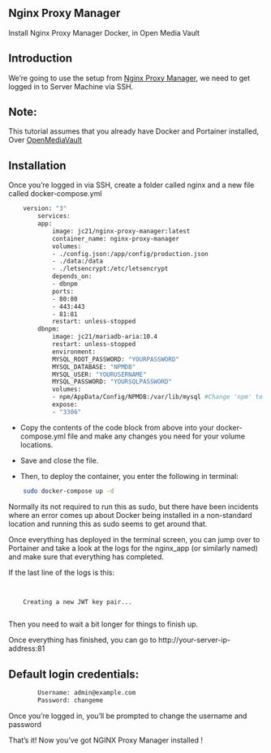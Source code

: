 
## Nginx Proxy Manager 

Install Nginx Proxy Manager Docker, in Open Media Vault 

## Introduction

We’re going to use the setup from [Nginx Proxy Manager](https://nginxproxymanager.com/),
we need to get logged in to Server Machine via SSH. 

## Note: 
This tutorial assumes that you already have Docker and Portainer installed, Over [OpenMediaVault](https://www.openmediavault.org/) 


## Installation

Once you’re logged in via SSH, create a folder called nginx and a new file called docker-compose.yml

```bash
    version: "3"
        services:
        app:
            image: jc21/nginx-proxy-manager:latest
            container_name: nginx-proxy-manager
            volumes:
            - ./config.json:/app/config/production.json
            - ./data:/data
            - ./letsencrypt:/etc/letsencrypt
            depends_on:
            - dbnpm
            ports:
            - 80:80
            - 443:443
            - 81:81
            restart: unless-stopped
        dbnpm:
            image: jc21/mariadb-aria:10.4
            restart: unless-stopped
            environment:
            MYSQL_ROOT_PASSWORD: "YOURPASSWORD"
            MYSQL_DATABASE: "NPMDB"
            MYSQL_USER: "YOURUSERNAME"
            MYSQL_PASSWORD: "YOURSQLPASSWORD"
            volumes:    
            - npm/AppData/Config/NPMDB:/var/lib/mysql #Change 'npm' to your external drive volume if available
            expose:
            - "3306"

```
- Copy the contents of the code block from above into your docker-compose.yml file and make any changes you need for your volume locations.

- Save and close the file.

- Then, to deploy the container, you enter the following in terminal:

```bash
    sudo docker-compose up -d
```

Normally its not required to run this as sudo, but there have been incidents where an error comes up about Docker being installed in a non-standard location and running this as sudo seems to get around that.

Once everything has deployed in the terminal screen, you can jump over to Portainer and take a look at the logs for the nginx_app (or similarly named) and make sure that everything has completed.

If the last line of the logs is this:
```bash

    
    Creating a new JWT key pair...



```

Then you need to wait a bit longer for things to finish up.

Once everything has finished, you can go to http://your-server-ip-address:81

## Default login credentials:
```bash 
        Username: admin@example.com
        Password: changeme
```

Once you’re logged in, you’ll be prompted to change the username and password

That’s it! Now you’ve got NGINX Proxy Manager installed !
